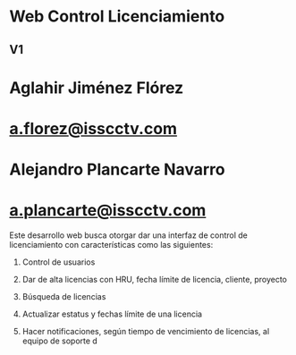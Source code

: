 # **Web Control Licenciamiento**
## V1

# Aglahir Jiménez Flórez
# a.florez@isscctv.com

# Alejandro Plancarte Navarro
# a.plancarte@isscctv.com


Este desarrollo web busca otorgar dar una interfaz de control de licenciamiento con características como las siguientes:

1. Control de usuarios

2. Dar de alta licencias con HRU, fecha límite de licencia, cliente, proyecto

3. Búsqueda de licencias

4. Actualizar estatus y fechas límite de una licencia

5. Hacer notificaciones, según tiempo de vencimiento de licencias, al equipo de soporte d